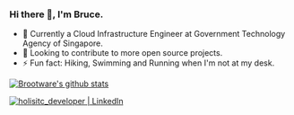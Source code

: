 ### Hi there 👋, I'm Bruce.

- 🔧 Currently a Cloud Infrastructure Engineer at Government Technology Agency of Singapore. 
- 👀 Looking to contribute to more open source projects.
- ⚡  Fun fact: Hiking, Swimming and Running when I'm not at my desk.


[![Brootware's github stats](https://github-readme-stats.vercel.app/api?username=brootware&hide=stars&count_private=true&show_icons=true&theme=onedark&hide_border=true)](https://github.com/anuraghazra/github-readme-stats)

<!--
**brootware/brootware** is a ✨ _special_ ✨ repository because its `README.md` (this file) appears on your GitHub profile.

Here are some ideas to get you started:

- 🔭 I’m currently working on ...
- 🌱 I’m currently learning ...
- 👯 I’m looking to collaborate on ...
- 🤔 I’m looking for help with ...
- 💬 Ask me about ...
- 📫 How to reach me: ...
- 😄 Pronouns: ...
- ⚡ Fun fact: ...
https://github-readme-stats.vercel.app/api?username=brootware&show_icons=true&theme=onedark&hide_border=true
[![Brootware's github stats](https://github-readme-stats.vercel.app/api?username=brootware&show_icons=true&theme=onedark&hide_border=true)](https://github.com/anuraghazra/github-readme-stats)
-->

<!-- <details>
  <summary>:zap: View my GitHub Stats</summary>

  <img align="left" alt="Brootware's Github Stats" src="https://github-readme-stats.vercel.app/api?username=brootware&show_icons=true&theme=onedark&hide_border=true" />

</details> -->

[<img alt="holisitc_developer | LinkedIn" src="https://img.shields.io/badge/LinkedIn-0077B5?style=for-the-badge&logo=linkedin&logoColor=white" />][linkedin]

[linkedin]: https://linkedin.com/in/oakermin/
